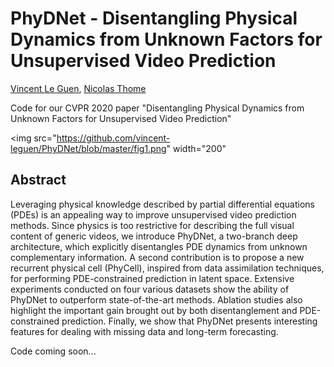 # PhyDNet - Disentangling Physical Dynamics from Unknown Factors for Unsupervised Video Prediction
[Vincent Le Guen](https://www.linkedin.com/in/vincentleguen/),  [Nicolas Thome](http://cedric.cnam.fr/~thomen/)

Code for our CVPR 2020 paper "Disentangling Physical Dynamics from Unknown Factors for Unsupervised Video Prediction"

<img src="https://github.com/vincent-leguen/PhyDNet/blob/master/fig1.png" width="200"

## Abstract
Leveraging physical knowledge described by partial differential equations (PDEs) is an appealing way to improve unsupervised video prediction methods. Since physics is too restrictive for describing the full visual content of generic videos, we introduce PhyDNet, a two-branch deep architecture, which explicitly disentangles PDE dynamics from unknown complementary information. A second contribution is to propose a new  recurrent physical cell (PhyCell), inspired from data assimilation techniques, for performing PDE-constrained prediction in latent space. Extensive experiments conducted on four various datasets show the ability of PhyDNet to outperform state-of-the-art methods. Ablation studies also highlight the important gain brought out by both disentanglement and PDE-constrained prediction. Finally, we show that PhyDNet presents interesting features for dealing with  missing data and long-term forecasting.


Code coming soon...
